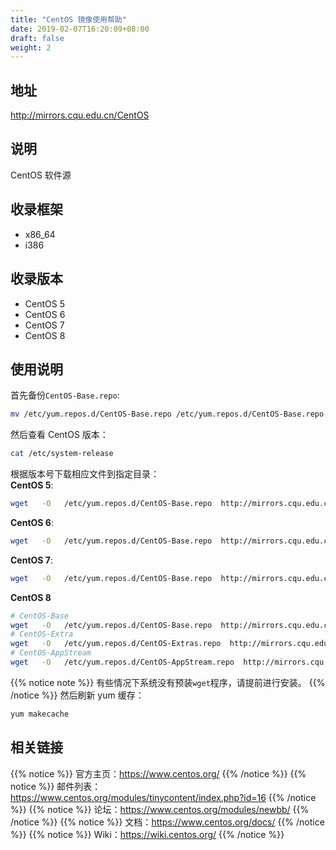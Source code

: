 ```yaml
---
title: "CentOS 镜像使用帮助"
date: 2019-02-07T16:20:09+08:00
draft: false
weight: 2
---
```

## 地址
http://mirrors.cqu.edu.cn/CentOS
## 说明
CentOS 软件源
## 收录框架
- x86_64
- i386
## 收录版本
- CentOS 5
- CentOS 6
- CentOS 7
- CentOS 8
## 使用说明
首先备份`CentOS-Base.repo`:
```bash
mv /etc/yum.repos.d/CentOS-Base.repo /etc/yum.repos.d/CentOS-Base.repo.backup
```
然后查看 CentOS 版本：
```bash
cat /etc/system-release
```
根据版本号下载相应文件到指定目录：</br>
**CentOS 5**:
```bash
wget   -O   /etc/yum.repos.d/CentOS-Base.repo  http://mirrors.cqu.edu.cn/repo/centos/Centos-5.repo
```
**CentOS 6**:
```bash
wget   -O   /etc/yum.repos.d/CentOS-Base.repo  http://mirrors.cqu.edu.cn/repo/centos/Centos-6.repo
```
**CentOS 7**:
```bash
wget   -O   /etc/yum.repos.d/CentOS-Base.repo  http://mirrors.cqu.edu.cn/repo/centos/Centos-7.repo
```
**CentOS 8**
```bash
# CentOS-Base
wget   -O   /etc/yum.repos.d/CentOS-Base.repo  http://mirrors.cqu.edu.cn/repo/centos/Centos-8-repo/CentOS-Base.repo
# CentOS-Extra
wget   -O   /etc/yum.repos.d/CentOS-Extras.repo  http://mirrors.cqu.edu.cn/repo/centos/Centos-8-repo/CentOS-Extras.repo
# CentOS-AppStream
wget   -O   /etc/yum.repos.d/CentOS-AppStream.repo  http://mirrors.cqu.edu.cn/repo/centos/Centos-8-repo/CentOS-AppStream.repo
```
{{% notice note %}}
有些情况下系统没有预装`wget`程序，请提前进行安装。
{{% /notice %}}
然后刷新 yum 缓存：
```bash
yum makecache
```
## 相关链接
{{% notice %}}
官方主页：https://www.centos.org/
{{% /notice %}}
{{% notice %}}
邮件列表：https://www.centos.org/modules/tinycontent/index.php?id=16
{{% /notice %}}
{{% notice %}}
论坛：https://www.centos.org/modules/newbb/
{{% /notice %}}
{{% notice %}}
文档：https://www.centos.org/docs/
{{% /notice %}}
{{% notice %}}
Wiki：https://wiki.centos.org/
{{% /notice %}}
